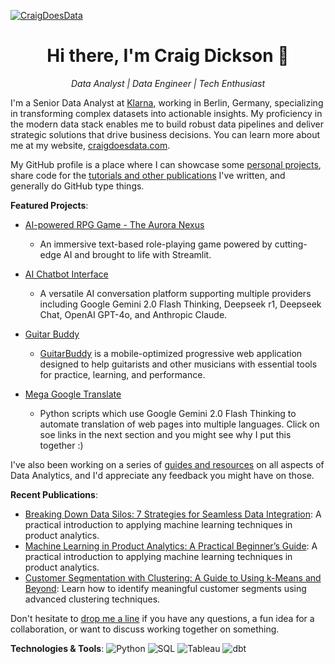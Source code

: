 [![CraigDoesData][logo]][link]

[logo]: https://www.craigdoesdata.com/img/logo/logo.png
[link]: https://www.craigdoesdata.com/

<div align="center">
  <h1>Hi there, I'm Craig Dickson 👋</h1>
  <p><em>Data Analyst | Data Engineer | Tech Enthusiast</em></p>
</div>

I'm a Senior Data Analyst at [Klarna](https://www.klarna.com/), working in Berlin, Germany, specializing in transforming complex datasets into actionable insights. My proficiency in the modern data stack enables me to build robust data pipelines and deliver strategic solutions that drive business decisions. You can learn more about me at my website, [craigdoesdata.com](https://www.craigdoesdata.com).

My GitHub profile is a place where I can showcase some [personal projects](https://www.craigdoesdata.com/projects.html), share code for the [tutorials and other publications](https://www.craigdoesdata.com/blog.html) I've written, and generally do GitHub type things.

**Featured Projects**: 
- [AI-powered RPG Game - The Aurora Nexus](https://github.com/thecraigd/rpg-streamlit)
  - An immersive text-based role-playing game powered by cutting-edge AI and brought to life with Streamlit.
 
- [AI Chatbot Interface](https://github.com/thecraigd/streamlit-chatbot)
  - A versatile AI conversation platform supporting multiple providers including Google Gemini 2.0 Flash Thinking, Deepseek r1, Deepseek Chat, OpenAI GPT-4o, and Anthropic Claude.
 
- [Guitar Buddy](https://github.com/thecraigd/guitarbuddy)
  - [GuitarBuddy](https://guitarbuddy.netlify.app) is a mobile-optimized progressive web application designed to help guitarists and other musicians with essential tools for practice, learning, and performance.

- [Mega Google Translate](https://github.com/thecraigd/MEGA_GOOGLE_TRANSLATE)
  - Python scripts which use Google Gemini 2.0 Flash Thinking to automate translation of web pages into multiple languages. Click on soe links in the next section and you might see why I put this together :)


I've also been working on a series of [guides and resources](https://www.craigdoesdata.com/resources.html) on all aspects of Data Analytics, and I'd appreciate any feedback you might have on those.

**Recent Publications**:
- [Breaking Down Data Silos: 7 Strategies for Seamless Data Integration](https://www.craigdoesdata.com/resources/breaking_down_data_silos): A practical introduction to applying machine learning techniques in product analytics.
- [Machine Learning in Product Analytics: A Practical Beginner’s Guide](https://www.craigdoesdata.com/resources/machine-learning-in-product-analytics-a-practical-guide-for-beginners): A practical introduction to applying machine learning techniques in product analytics.
- [Customer Segmentation with Clustering: A Guide to Using k-Means and Beyond](https://www.craigdoesdata.com/resources/customer-segmentation-with-clustering-a-guide-to-using-k-means-and-beyond): Learn how to identify meaningful customer segments using advanced clustering techniques.




Don't hesitate to [drop me a line](https://www.craigdoesdata.com/contact.html) if you have any questions, a fun idea for a collaboration, or want to discuss working together on something.

**Technologies & Tools**:
![Python](https://img.shields.io/badge/Python-3776AB?style=for-the-badge&logo=python&logoColor=white)
![SQL](https://img.shields.io/badge/SQL-4479A1?style=for-the-badge&logo=postgresql&logoColor=white)
![Tableau](https://img.shields.io/badge/Tableau-E97627?style=for-the-badge&logo=tableau&logoColor=white)
![dbt](https://img.shields.io/badge/dbt-FF694B?style=for-the-badge&logo=dbt&logoColor=white)
